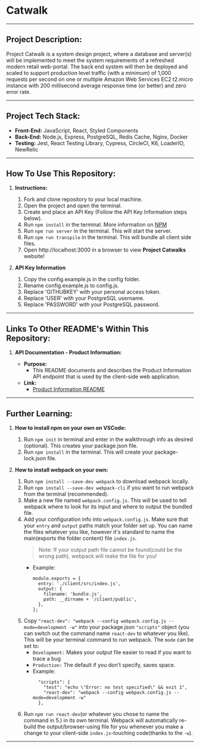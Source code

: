 # Catwalk

---

## Project Description:

Project Catwalk is a system design project, where a database and server(s) will be implemented to meet the system requirements of a refreshed modern retail web-portal. The back end system will then be deployed and scaled to support production level traffic (with a minimum) of 1,000 requests per second on one or multiple Amazon Web Services EC2 t2.micro instance with 200 millisecond average response time (or better) and zero error rate.

<p></p>

---

## Project Tech Stack:

- **Front-End:** JavaScript, React, Styled Components
- **Back-End:** Node.js, Express, PostgreSQL, Redis Cache, Nginx, Docker
- **Testing:** Jest, React Testing Library, Cypress, CircleCI, K6, LoaderIO, NewRelic

---

## How To Use This Repository:

1. **Instructions:**

   1. Fork and clone repository to your local machine.
   2. Open the project and open the terminal.
   3. Create and place an API Key (Follow the API Key Information steps below).
   4. Run `npm install` in the terminal. More information on [NPM](https://www.npmjs.com/)
   5. Run `npm run server` in the terminal. This will start the server.
   6. Run `npm run transpile` in the terminal. This will bundle all client side files.
   7. Open http://localhost:3000 in a browser to view **Project Catwalks** website!
   <p></p>

2. **API Key Information**

   1. Copy the config.example.js in the config folder.
   2. Rename config.example.js to config.js.
   3. Replace 'GITHUBKEY' with your personal access token.
   4. Replace 'USER' with your PostgreSQL username.
   5. Replace 'PASSWORD' with your PostgreSQL password.
   <p></p>

---

## Links To Other README's Within This Repository:

1.  **API Documentation - Product Information:**

    - **Purpose:**
      - This README documents and describes the Product Information API endpoint that is used by the client-side web application.
    - **Link:**
      - [Product Information README](https://github.com/jaylee20/Catwalk/blob/main/server/README.md)
      <p></p>

---

## Further Learning:

1. **How to install npm on your own on VSCode:**

   1. Run `npm init` in terminal and enter in the walkthrough info as desired (optional). This creates your package.json file.
   2. Run `npm install` in the terminal. This will create your package-lock.json file.
   <p></p>

2. **How to install webpack on your own:**
   1. Run `npm install --save-dev webpack` to download webpack locally.
   2. Run `npm install --save-dev webpack-cli` if you want to run webpack from the terminal (recommended).
   3. Make a new file named `webpack.config.js`. This will be used to tell webpack where to look for its input and where to output the bundled file.
   4. Add your configuration info into `webpack.config.js`. Make sure that your `entry` and `output` paths match your folder set up. You can name the files whatever you like, however it's standard to name the main(exports the folder content) file `index.js`.
      > Note: If your output path file cannot be found(could be the wrong path), webpack will make the file for you!
      - Example:
        ```
        module.exports = {
          entry: './client/src/index.js',
          output: {
            filename: 'bundle.js',
            path: __dirname + '/client/public',
          },
        };
        ```
   5. Copy `"react-dev": "webpack --config webpack.config.js --mode=development -w"` into your package.json `"scripts"` object (you can switch out the command name `react-dev` to whatever you like). This will be your terminal command to run webpack. The `mode` can be set to:
      - `Development:` Makes your output file easier to read if you want to trace a bug
      - `Production:` The default if you don't specify, saves space.
      - Example:
        ```
          "scripts": {
            "test": "echo \"Error: no test specified\" && exit 1",
            "react-dev": "webpack --config webpack.config.js --mode=development -w"
          },
        ```
   6. Run `npm run react-dev`(or whatever you chose to name the command in 5.) in its own terminal. Webpack will automatically re-build the output/browser-using file for you whenever you make a change to your client-side `index.js`-touching code(thanks to the `-w`).

---
